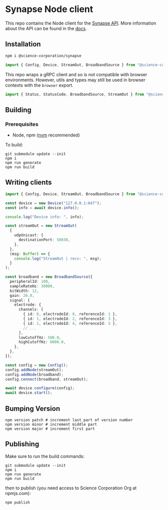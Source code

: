 # Synapse Node client

This repo contains the Node client for the [Synapse API](https://science.xyz/technologies/synapse). More information about the API can be found in the [docs](https://science.xyz/docs/d/synapse/index).

## Installation

```sh
npm i @science-corporation/synapse
```

```typescript
import { Config, Device, StreamOut, BroadbandSource } from "@science-corporation/synapse";
```

This repo wraps a gRPC client and so is not compatible with browser environments. However, utils and types may still be used in browser contexts with the `browser` export.

```typescript
import { Status, StatusCode, BroadbandSource, StreamOut } from "@science-corporation/synapse/browser";
```

## Building

### Prerequisites

- Node, npm ([nvm](https://github.com/nvm-sh/nvm) recommended)

To build:

    git submodule update --init
    npm i
    npm run generate
    npm run build

## Writing clients

```typescript
import { Config, Device, StreamOut, BroadbandSource } from "@science-corporation/synapse";

const device = new Device("127.0.0.1:647");
const info = await device.info();

console.log("Device info: ", info);

const streamOut = new StreamOut(
  {
    udpUnicast: {
      destinationPort: 50038,
    },
  },
  (msg: Buffer) => {
    console.log("StreamOut | recv: ", msg);
  }
);

const broadband = new BroadbandSource({
  peripheralId: 100,
  sampleRateHz: 30000,
  bitWidth: 12,
  gain: 20.0,
  signal: {
    electrode: {
      channels: [
        { id: 0, electrodeId: 0, referenceId: 1 },
        { id: 1, electrodeId: 2, referenceId: 3 },
        { id: 2, electrodeId: 4, referenceId: 5 },
        // ...
      ],
      lowCutoffHz: 500.0,
      highCutoffHz: 6000.0,
    },
  },
});

const config = new Config();
config.addNode(streamOut);
config.addNode(broadband);
config.connect(broadband, streamOut);

await device.configure(config);
await device.start();
```

## Bumping Version
```
npm version patch # increment last part of version number
npm version minor # increment middle part
npm version major # increment first part
```

## Publishing
Make sure to run the build commands:
```
git submodule update --init
npm i
npm run generate
npm run build
```
then to publish (you need access to Science Corporation Org at npmjs.com):  
```
npm publish
```
